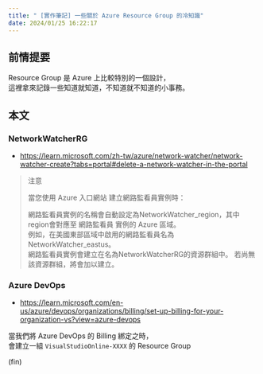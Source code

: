 ```yaml
---
title: " [實作筆記] 一些關於 Azure Resource Group 的冷知識"
date: 2024/01/25 16:22:17
---
```


## 前情提要

Resource Group 是 Azure 上比較特別的一個設計，  
這裡拿來記錄一些知道就知道，不知道就不知道的小事務。

## 本文

### NetworkWatcherRG

- <https://learn.microsoft.com/zh-tw/azure/network-watcher/network-watcher-create?tabs=portal#delete-a-network-watcher-in-the-portal>

> 注意
>  
> 當您使用 Azure 入口網站 建立網路監看員實例時：
>  
> 網路監看員實例的名稱會自動設定為NetworkWatcher_region，其中region會對應至 網路監看員 實例的 Azure 區域。  
> 例如，在美國東部區域中啟用的網路監看員名為NetworkWatcher_eastus。  
> 網路監看員實例會建立在名為NetworkWatcherRG的資源群組中。 若尚無該資源群組，將會加以建立。

### Azure DevOps

- <https://learn.microsoft.com/en-us/azure/devops/organizations/billing/set-up-billing-for-your-organization-vs?view=azure-devops>

當我們將 Azure DevOps 的 Billing 綁定之時，  
會建立一組 `VisualStudioOnline-XXXX` 的 Resource Group

(fin)
